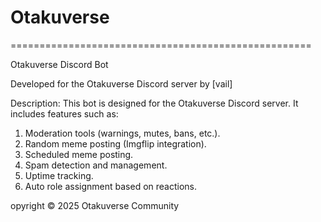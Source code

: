 # Otakuverse
====================================================




Otakuverse Discord Bot


Developed for the Otakuverse Discord server by [vail]


Description:
This bot is designed for the Otakuverse Discord server. It includes features such as:
1. Moderation tools (warnings, mutes, bans, etc.).
2. Random meme posting (Imgflip integration).
3. Scheduled meme posting.
4. Spam detection and management.
5. Uptime tracking.
6. Auto role assignment based on reactions.











opyright © 2025 Otakuverse Community
